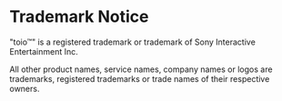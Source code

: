 # Trademark Notice

"toio™" is a registered trademark or trademark of Sony Interactive Entertainment Inc.

All other product names, service names, company names or logos are trademarks, registered trademarks or trade names of their respective owners.
